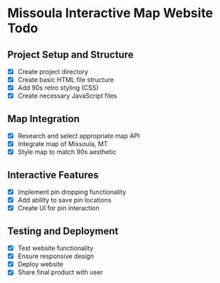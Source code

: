 # Missoula Interactive Map Website Todo

## Project Setup and Structure
- [x] Create project directory
- [x] Create basic HTML file structure
- [x] Add 90s retro styling (CSS)
- [x] Create necessary JavaScript files

## Map Integration
- [x] Research and select appropriate map API
- [x] Integrate map of Missoula, MT
- [x] Style map to match 90s aesthetic

## Interactive Features
- [x] Implement pin dropping functionality
- [x] Add ability to save pin locations
- [x] Create UI for pin interaction

## Testing and Deployment
- [x] Test website functionality
- [x] Ensure responsive design
- [x] Deploy website
- [x] Share final product with user

